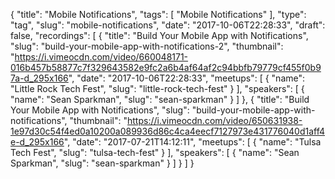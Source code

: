 {
  "title": "Mobile Notifications",
  "tags": [
    "Mobile Notifications"
  ],
  "type": "tag",
  "slug": "mobile-notifications",
  "date": "2017-10-06T22:28:33",
  "draft": false,
  "recordings": [
    {
      "title": "Build Your Mobile App with Notifications",
      "slug": "build-your-mobile-app-with-notifications-2",
      "thumbnail": "https://i.vimeocdn.com/video/660048171-016b457b58877c7f329643582e9fc2a6b4af64af2c94bbfb79779cf455f0b97a-d_295x166",
      "date": "2017-10-06T22:28:33",
      "meetups": [
        {
          "name": "Little Rock Tech Fest",
          "slug": "little-rock-tech-fest"
        }
      ],
      "speakers": [
        {
          "name": "Sean Sparkman",
          "slug": "sean-sparkman"
        }
      ]
    },
    {
      "title": "Build Your Mobile App with Notifications",
      "slug": "build-your-mobile-app-with-notifications",
      "thumbnail": "https://i.vimeocdn.com/video/650631938-1e97d30c54f4ed0a10200a089936d86c4ca4eecf7127973e431776040d1aff4e-d_295x166",
      "date": "2017-07-21T14:12:11",
      "meetups": [
        {
          "name": "Tulsa Tech Fest",
          "slug": "tulsa-tech-fest"
        }
      ],
      "speakers": [
        {
          "name": "Sean Sparkman",
          "slug": "sean-sparkman"
        }
      ]
    }
  ]
}